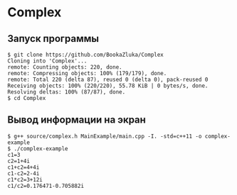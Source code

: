 # Complex

## Запуск программы 
```ShellSession
$ git clone https://github.com/BookaZluka/Complex
Cloning into 'Complex'...
remote: Counting objects: 220, done.
remote: Compressing objects: 100% (179/179), done.
remote: Total 220 (delta 87), reused 0 (delta 0), pack-reused 0
Receiving objects: 100% (220/220), 55.78 KiB | 0 bytes/s, done.
Resolving deltas: 100% (87/87), done.
$ cd Complex
```
## Вывод информации на экран
```ShellSession
$ g++ source/complex.h MainExample/main.cpp -I. -std=c++11 -o complex-example
$ ./complex-example
c1=3
c2=1+4i
c1+c2=4+4i
c1-c2=2-4i
c1*c2=3+12i
c1/c2=0.176471-0.705882i

